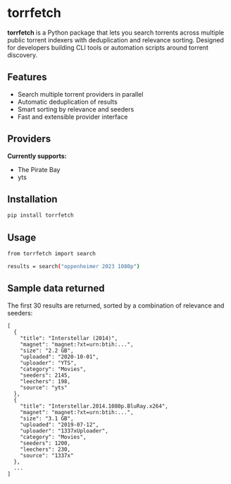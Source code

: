 # torrfetch

**torrfetch** is a Python package that lets you search torrents across multiple public torrent indexers with deduplication and relevance sorting. Designed for developers building CLI tools or automation scripts around torrent discovery.

## Features

- Search multiple torrent providers in parallel  
- Automatic deduplication of results  
- Smart sorting by relevance and seeders  
- Fast and extensible provider interface  

## Providers

**Currently supports:**
- The Pirate Bay
- yts

## Installation

```bash
pip install torrfetch
```

## Usage

```bash
from torrfetch import search

results = search("oppenheimer 2023 1080p")
```
## Sample data returned
The first 30 results are returned, sorted by a combination of relevance and seeders:
```
[
  {
    "title": "Interstellar (2014)",
    "magnet": "magnet:?xt=urn:btih:...",
    "size": "2.2 GB",
    "uploaded": "2020-10-01",
    "uploader": "YTS",
    "category": "Movies",
    "seeders": 2145,
    "leechers": 198,
    "source": "yts"
  },
  {
    "title": "Interstellar.2014.1080p.BluRay.x264",
    "magnet": "magnet:?xt=urn:btih:...",
    "size": "3.1 GB",
    "uploaded": "2019-07-12",
    "uploader": "1337xUploader",
    "category": "Movies",
    "seeders": 1200,
    "leechers": 230,
    "source": "1337x"
  },
  ...
]
```
